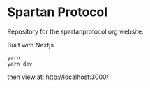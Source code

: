 # Spartan Protocol
Repository for the spartanprotocol.org website.

Built with Nextjs

```
yarn
yarn dev
```

then view at:
http://localhost:3000/
